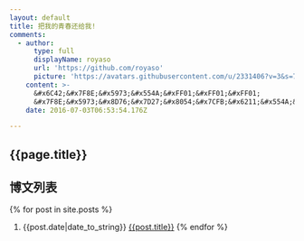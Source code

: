 ```yaml
---
layout: default
title: 把我的青春还给我!
comments:
  - author:
      type: full
      displayName: royaso
      url: 'https://github.com/royaso'
      picture: 'https://avatars.githubusercontent.com/u/2331406?v=3&s=73'
    content: >-
      &#x6C42;&#x7F8E;&#x5973;&#x554A;&#xFF01;&#xFF01;&#xFF01;
      &#x7F8E;&#x5973;&#x8D76;&#x7D27;&#x8054;&#x7CFB;&#x6211;&#x554A;&#xFF01;&#xFF01;&#xFF01;
    date: 2016-07-03T06:53:54.176Z

---
```


## {{page.title}}



## 博文列表

{% for post in site.posts %}
1. {{post.date|date_to_string}} [{{post.title}}]({{post.url}})
{% endfor %}
